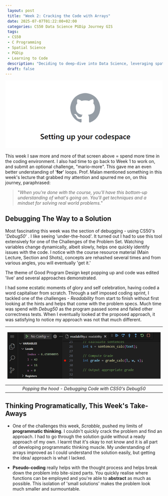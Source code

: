 ```yaml
---
 layout: post
 title: "Week 2: Cracking the Code with Arrays"
 date: 2025-07-07T01:22:00+02:00
 categories: CS50 Data Science PGDip Journey GIS
 tags: 
 - CS50
 - C Programming
 - Spatial Science
 - PGDip
 - Learning to Code
 description: "Deciding to deep-dive into Data Science, leveraging spatial data expertise and writing about the break." 
 draft: false
--- 
```

<p align="center"><img src="/images/setting_up_codespace.png" alt="Setting Up Codespace"/></p>

This week I saw more and more of that screen above = spend more time in the coding environment. I also had time to go back to Week 1 to work on, and submit an optional challenge, "mario-more". This gave me an even better understanding of '**for**' loops. Prof. Malan mentioned something in this week's lecture that grabbed my attention and spurred me on, on this journey, paraphrased:
>"*When you're done with the course, you'll have this bottom-up understanding of what's going on. You'll get techniques and a mindset for solving real world problems.*"

## Debugging The Way to a Solution

Most fascinating this week was the section of debugging - using CS50's '*Debug50*' . I like seeing 'under-the-hood'. It turned out I had to use this tool extensively for one of the Challenges of the Problem Set. Watching variables change dynamically, albeit slowly, helps one quickly identify issues with the code. I notice with the course resource material (Main Lecture, Section and Shots), concepts are rehashed several times and from various angles, you will eventually 'get it.'

The theme of Good Program Design kept popping up and code was edited 'live' and several approaches demonstrated. 

I had some ecstatic moments of glory and self celebration, having coded a word capitaliser from scratch. Through a self imposed coding sprint, I tackled one of the challenges - *Readability* from start to finish without first looking at the hints and helps that come with the problem specs. Much time was spend with *Debug50* as the program passed some and failed other correctness tests.  When I eventually looked at the proposed approach, it was satisfying to notice my approach was not that much different.

| <p align="center"><img src="/images/debug50.png" alt="Debug50 Debugger"/></p> |
|:--:|
| *Popping the hood - Debugging Code with CS50's Debug50* |

## Thinking Programatically, This Week's Take-Aways

- One of the challenges this week, *Scrabble,* pushed my limits of **programmatic thinking**. I couldn't quickly crack the problem and find an approach. I had to go through the solution guide without a ready approach of my own. I learnt that it's okay to not know and it is all part of developing programmatic thinking muscle. My understanding of arrays improved as I could understand the solution easily, but getting the idea/ approach is what I lacked.

- **Pseudo-coding** really helps with the thought process and helps break down the problem into bite-sized parts. You quickly realise where functions can be employed and you're able to **abstract** as much as possible. This isolation of 'small solutions' makes the problem look much smaller and surmountable. 
